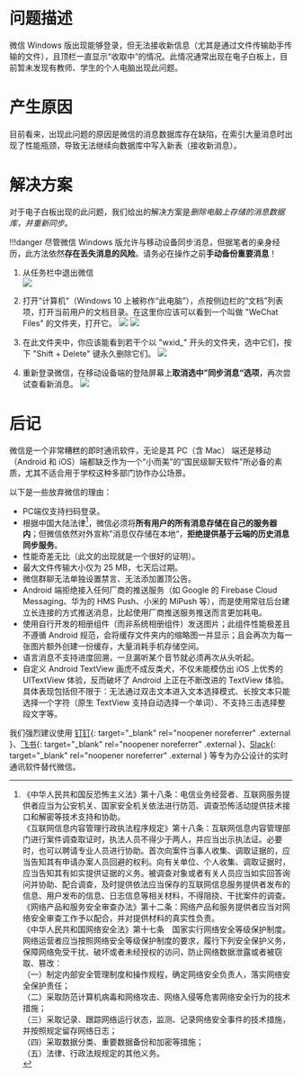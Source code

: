 # 问题描述
微信 Windows 版出现能够登录，但无法接收新信息（尤其是通过文件传输助手传输的文件），且顶栏一直显示“收取中”的情况。此情况通常出现在电子白板上，目前暂未发现有教师、学生的个人电脑出现此问题。

# 产生原因
目前看来，出现此问题的原因是微信的消息数据库存在缺陷，在索引大量消息时出现了性能瓶颈，导致无法继续向数据库中写入新表（接收新消息）。

# 解决方案
对于电子白板出现的此问题，我们给出的解决方案是*删除电脑上存储的消息数据库，并重新同步*。

!!!danger
    尽管微信 Windows 版允许与移动设备同步消息，但据笔者的亲身经历，此方法依然**存在丢失消息的风险**。请务必在操作之前**手动备份重要消息**！

1. 从任务栏中退出微信
</br>![](./images/exit-wechat.png)

2. 打开“计算机”（Windows 10 上被称作“此电脑”），点按侧边栏的“文档”列表项，打开当前用户的文档目录。在这里你应该可以看到一个叫做 "WeChat Files" 的文件夹，打开它。
![](./images/win7-wechat-files.png)
![](./images/win10-wechat-files.png)

3. 在此文件夹中，你应该能看到若干个以 "wxid_" 开头的文件夹，选中它们，按下 "Shift + Delete" 键永久删除它们。
![](./images/delete-users-folders.png)

4. 重新登录微信，在移动设备端的登陆屏幕上**取消选中”同步消息“选项**，再次尝试查看新消息。
![](./images/do-not-sync-messages.png)

# 后记
微信是一个非常糟糕的即时通讯软件，无论是其 PC（含 Mac） 端还是移动（Android 和 iOS）端都缺乏作为一个“小而美”的“国民级聊天软件”所必备的素质，尤其不适合用于学校这种多部门协作办公场景。

以下是一些放弃微信的理由：

- PC端仅支持扫码登录。
- 根据中国大陆法律[^1]，微信必须将**所有用户的所有消息存储在自己的服务器内**；但微信依然对外宣称”消息仅存储在本地“，**拒绝提供基于云端的历史消息同步服务**。
- 性能奇差无比（此文的出现就是一个很好的证明）。
- 最大文件传输大小仅为 25 MB，七天后过期。
- 微信群聊无法单独设置禁言、无法添加置顶公告。
- Android 端拒绝接入任何厂商的推送服务（如 Google 的 Firebase Cloud Messaging、华为的 HMS Push、小米的 MiPush 等），而是使用常驻后台建立长连接的方式推送消息，比起使用厂商推送服务推送而言更加耗电。
- 使用自行开发的相册组件（而非系统相册组件）发送图片；此组件性能极差且不遵循 Android 规范，会将缓存文件夹内的缩略图一并显示；且会再次为每一张图片额外创建一份缓存，大量消耗手机存储空间。
- 语言消息不支持进度回溯，一旦漏听某个音节就必须再次从头听起。
- 自定义 Android TextView 画虎不成反类犬，不仅未能模仿出 iOS 上优秀的 UITextView 体验，反而破坏了 Android 上正在不断改进的 TextView 体验。具体表现包括但不限于：无法通过双击文本进入文本选择模式、长按文本只能选择一个字符（原生 TextView 支持自动选择一个单词）、不支持三击选择整段文字等。

我们强烈建议使用 [钉钉](https://www.dingtalk.com/){: target="_blank" rel="noopener noreferrer" .external }、[飞书](https://www.feishu.cn/){: target="_blank" rel="noopener noreferrer" .external }、[Slack](https://slack.com/intl/zh-cn/){: target="_blank" rel="noopener noreferrer" .external } 等专为办公设计的实时通讯软件替代微信。

[^1]: 
    《中华人民共和国反恐怖主义法》第十八条：电信业务经营者、互联网服务提供者应当为公安机关、国家安全机关依法进行防范、调查恐怖活动提供技术接口和解密等技术支持和协助。</br>
    《互联网信息内容管理行政执法程序规定》第十八条：互联网信息内容管理部门进行案件调查取证时，执法人员不得少于两人，并应当出示执法证。必要时，也可以聘请专业人员进行协助。首次向案件当事人收集、调取证据的，应当告知其有申请办案人员回避的权利。向有关单位、个人收集、调取证据时，应当告知其有如实提供证据的义务。被调查对象或者有关人员应当如实回答询问并协助、配合调查，及时提供依法应当保存的互联网信息服务提供者发布的信息、用户发布的信息、日志信息等相关材料，不得阻挠、干扰案件的调查。</br>
    《网络产品和服务安全审查办法》第十二条：网络产品和服务提供者应当对网络安全审查工作予以配合，并对提供材料的真实性负责。</br>
    《中华人民共和国网络安全法》第十七条　国家实行网络安全等级保护制度。网络运营者应当按照网络安全等级保护制度的要求，履行下列安全保护义务，保障网络免受干扰、破坏或者未经授权的访问，防止网络数据泄露或者被窃取、篡改：</br>
    （一）制定内部安全管理制度和操作规程，确定网络安全负责人，落实网络安全保护责任；</br>
    （二）采取防范计算机病毒和网络攻击、网络入侵等危害网络安全行为的技术措施；</br>
    （三）采取记录、跟踪网络运行状态，监测、记录网络安全事件的技术措施，并按照规定留存网络日志；</br>
    （四）采取数据分类、重要数据备份和加密等措施；</br>
    （五）法律、行政法规规定的其他义务。</br>